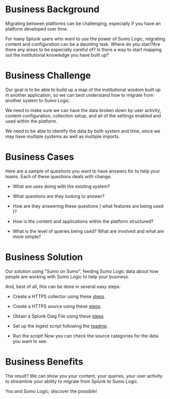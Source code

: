 Business Background
===================

Migrating between platforms can be challenging, especially if you have an platform developed over time. 

For many Splunk users who want to use the power of Sumo Logic, migrating content and configuration can be a daunting task. Where do you start?Are there any areas to be especially careful of? Is there a way to start mapping out the institutional knowledge you have built up?

Business Challenge
==================

Our goal is to be able to build up a map of the institutional wisdom built up in another application, so we can best understand how to migrate from another system to Sumo Logic.

We need to make sure we can have the data broken down by user activity, content configuration, collection setup, and all of the settings enabled and used within the platform.

We need to be able to identify the data by both system and time, since we may have multiple systems as well as multiple imports.

Business Cases
==============

Here are a sample of questions you want to have answers for to help your teams. Each of these questions deals with change.

* What are uses doing with the existing system?

* What questions are they looking to answer?

* How are they answering these questions ( what features are being used )?

* How is the content and applications within the platform structured?

* What is the level of queries being used? What are involved and what are more simple?

Business Solution
=================

Our solution using "Sumo on Sumo", feeding Sumo Logic data about how people are working with Sumo Logic to help your business.

And, best of all, this can be done in several easy steps:

- Create a HTTPS collector using these [steps](https://help.sumologic.com/03Send-Data/Hosted-Collectors).

- Create a HTTPS source using these [steps](https://help.sumologic.com/03Send-Data/Sources/02Sources-for-Hosted-Collectors).

- Obtain a Splunk Diag File using these [steps](https://docs.splunk.com/Documentation/Splunk/8.2.6/Troubleshooting/Generateadiag#:~:text=To%20generate%20and%20view%20diags,Click%20Settings%20%3E%20Instrumentation)

- Set up the ingest script following the [readme](../README.md).

- Run the script! Now you can check the source categories for the data you want to see.

Business Benefits
=================

The result? We can show you your content, your queries, your user activity to streamline your ability to migrate from Splunk to Sumo Logic.

You and Sumo Logic; discover the possible!
